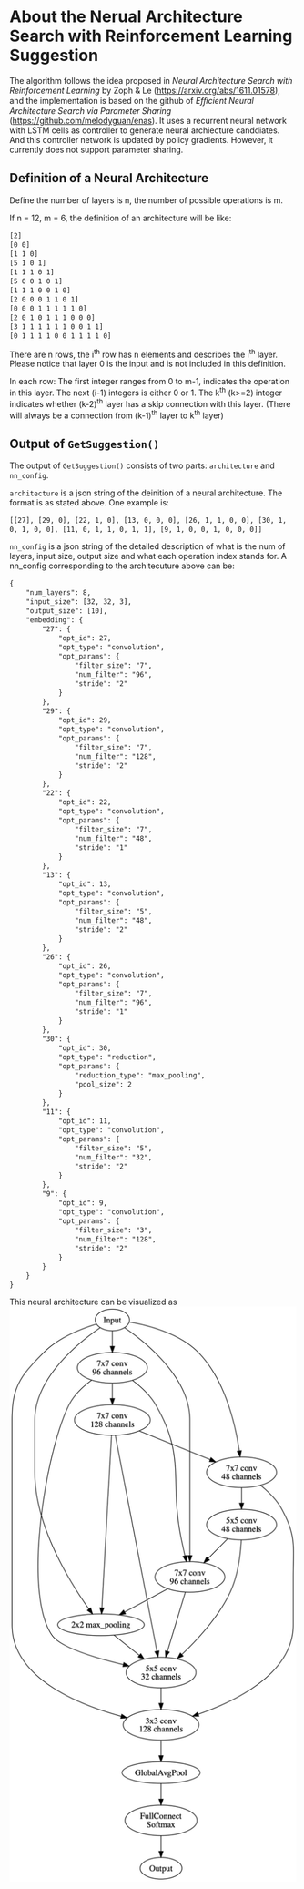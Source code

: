 # About the Nerual Architecture Search with Reinforcement Learning Suggestion

The algorithm follows the idea proposed in *Neural Architecture Search with Reinforcement Learning* by Zoph & Le (https://arxiv.org/abs/1611.01578), and the implementation is based on the github of *Efﬁcient Neural Architecture Search via Parameter Sharing* (https://github.com/melodyguan/enas). It uses a recurrent neural network with LSTM cells as controller to generate neural archiecture canddiates. And this controller network is updated by policy gradients. However, it currently does not support parameter sharing. 

## Definition of a Neural Architecture

Define the number of layers is n, the number of possible operations is m.

If n = 12, m = 6, the definition of an architecture will be like:

```
[2]
[0 0]
[1 1 0]
[5 1 0 1]
[1 1 1 0 1]
[5 0 0 1 0 1]
[1 1 1 0 0 1 0]
[2 0 0 0 1 1 0 1]
[0 0 0 1 1 1 1 1 0]
[2 0 1 0 1 1 1 0 0 0]
[3 1 1 1 1 1 1 0 0 1 1]
[0 1 1 1 1 0 0 1 1 1 1 0]
```

There are n rows, the i<sup>th</sup> row has n elements and describes the i<sup>th</sup> layer. Please notice that layer 0 is the input and is not included in this definition.

In each row:
The first integer ranges from 0 to m-1, indicates the operation in this layer.
The next (i-1) integers is either 0 or 1. The k<sup>th</sup> (k>=2) integer indicates whether (k-2)<sup>th</sup> layer has a skip connection with this layer. (There will always be a connection from (k-1)<sup>th</sup> layer to k<sup>th</sup> layer)

## Output of `GetSuggestion()`
The output of `GetSuggestion()` consists of two parts: `architecture` and `nn_config`.

`architecture` is a json string of the deinition of a neural architecture. The format is as stated above. One example is:
```
[[27], [29, 0], [22, 1, 0], [13, 0, 0, 0], [26, 1, 1, 0, 0], [30, 1, 0, 1, 0, 0], [11, 0, 1, 1, 0, 1, 1], [9, 1, 0, 0, 1, 0, 0, 0]]
```

`nn_config` is a json string of the detailed description of what is the num of layers, input size, output size and what each operation index stands for. A nn_config corresponding to the architecuture above can be:
```
{
    "num_layers": 8, 
    "input_size": [32, 32, 3], 
    "output_size": [10], 
    "embedding": {
        "27": {
            "opt_id": 27, 
            "opt_type": "convolution", 
            "opt_params": {
                "filter_size": "7", 
                "num_filter": "96", 
                "stride": "2"
            }
        }, 
        "29": {
            "opt_id": 29, 
            "opt_type": "convolution", 
            "opt_params": {
                "filter_size": "7", 
                "num_filter": "128", 
                "stride": "2"
            }
        }, 
        "22": {
            "opt_id": 22, 
            "opt_type": "convolution", 
            "opt_params": {
                "filter_size": "7", 
                "num_filter": "48", 
                "stride": "1"
            }
        }, 
        "13": {
            "opt_id": 13, 
            "opt_type": "convolution", 
            "opt_params": {
                "filter_size": "5", 
                "num_filter": "48", 
                "stride": "2"
            }
        }, 
        "26": {
            "opt_id": 26, 
            "opt_type": "convolution", 
            "opt_params": {
                "filter_size": "7", 
                "num_filter": "96", 
                "stride": "1"
            }
        }, 
        "30": {
            "opt_id": 30, 
            "opt_type": "reduction", 
            "opt_params": {
                "reduction_type": "max_pooling",
                "pool_size": 2
            }
        }, 
        "11": {
            "opt_id": 11, 
            "opt_type": "convolution", 
            "opt_params": {
                "filter_size": "5", 
                "num_filter": "32", 
                "stride": "2"
            }
        }, 
        "9": {
            "opt_id": 9, 
            "opt_type": "convolution", 
            "opt_params": {
                "filter_size": "3", 
                "num_filter": "128", 
                "stride": "2"
            }
        }
    }
}
```  
This neural architecture can be visualized as
![a neural netowrk architecure example](example.png)

